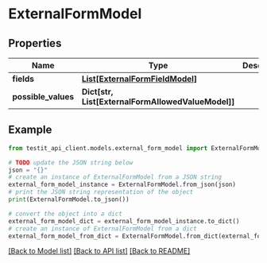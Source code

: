 # ExternalFormModel


## Properties

Name | Type | Description | Notes
------------ | ------------- | ------------- | -------------
**fields** | [**List[ExternalFormFieldModel]**](ExternalFormFieldModel.md) |  | 
**possible_values** | **Dict[str, List[ExternalFormAllowedValueModel]]** |  | 

## Example

```python
from testit_api_client.models.external_form_model import ExternalFormModel

# TODO update the JSON string below
json = "{}"
# create an instance of ExternalFormModel from a JSON string
external_form_model_instance = ExternalFormModel.from_json(json)
# print the JSON string representation of the object
print(ExternalFormModel.to_json())

# convert the object into a dict
external_form_model_dict = external_form_model_instance.to_dict()
# create an instance of ExternalFormModel from a dict
external_form_model_from_dict = ExternalFormModel.from_dict(external_form_model_dict)
```
[[Back to Model list]](../README.md#documentation-for-models) [[Back to API list]](../README.md#documentation-for-api-endpoints) [[Back to README]](../README.md)


